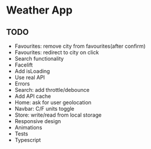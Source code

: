 # Weather App

## TODO
* Favourites: remove city from favourites(after confirm)
* Favourites: redirect to city on click
* Search functionality
* Facelift
* Add isLoading
* Use real API
* Errors
* Search: add throttle/debounce
* Add API cache
* Home: ask for user geolocation
* Navbar: C/F units toggle
* Store: write/read from local storage
* Responsive design
* Animations
* Tests
* Typescript
